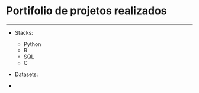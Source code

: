 # Portifolio de projetos realizados

---
- Stacks:
  - Python
  - R
  - SQL
  - C

- Datasets:
  
- 